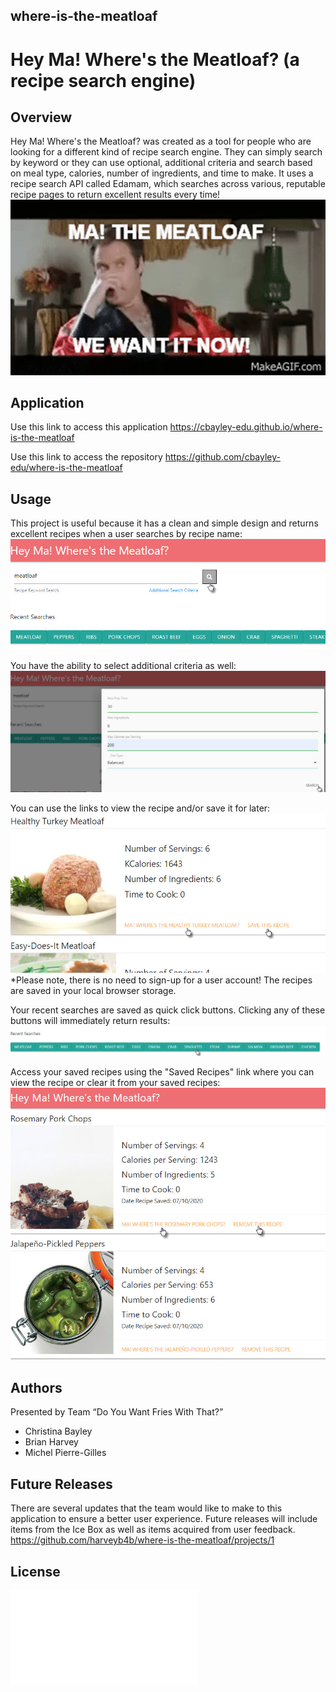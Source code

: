 ## where-is-the-meatloaf
# Hey Ma! Where's the Meatloaf? (a recipe search engine)

## Overview

Hey Ma! Where's the Meatloaf? was created as a tool for people who are looking for a different kind of recipe search engine. They can simply search by keyword or they can use optional, additional criteria and search based on meal type, calories, number of ingredients, and time to make. It uses a recipe search API called Edamam, which searches across various, reputable recipe pages to return excellent results every time!
![meatloaf](./assets/meatloaf.png)

## Application

Use this link to access this application 
https://cbayley-edu.github.io/where-is-the-meatloaf

Use this link to access the repository 
https://github.com/cbayley-edu/where-is-the-meatloaf

## Usage

This project is useful because it has a clean and simple design and returns excellent recipes when a user searches by recipe name:
![recipe search keyword](./assets/recipe-search-keyword.jpg)

You have the ability to select additional criteria as well:
![recipe additional search criteria](./assets/recipe-additional-search-criteria.jpg)

You can use the links to view the recipe and/or save it for later:
![save or view recipe](./assets/save-view-recipe.jpg)
*Please note, there is no need to sign-up for a user account! The recipes are saved in your local browser storage.

Your recent searches are saved as quick click buttons. Clicking any of these buttons will immediately return results:
![recent searches](./assets/recent-searches.jpg)

Access your saved recipes using the "Saved Recipes" link where you can view the recipe or clear it from your saved recipes:
![saved recipes](./assets/saved-recipes.jpg)

## Authors 
Presented by Team “Do You Want Fries With That?”
 * Christina Bayley
 * Brian Harvey
 * Michel Pierre-Gilles

## Future Releases
There are several updates that the team would like to make to this application to ensure a better user experience. Future releases will include items from the Ice Box as well as items acquired from user feedback.
https://github.com/harveyb4b/where-is-the-meatloaf/projects/1

## License
![license](license.txt)